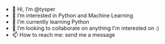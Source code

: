 - 👋 Hi, I’m @tysper
- 👀 I’m interested in Python and Machine Learning
- 🌱 I’m currently learning Python
- 💞️ I’m looking to collaborate on anything I'm interested on :)
- 📫 How to reach me: send me a message

<!---
tysper/tysper is a ✨ special ✨ repository because its `README.md` (this file) appears on your GitHub profile.
You can click the Preview link to take a look at your changes.
--->
